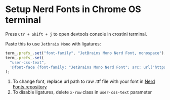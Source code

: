 # Setup Nerd Fonts in Chrome OS terminal

Press `Ctr + Shift + j` to open devtools console in crostini terminal.

Paste this to use `Jetbrais Mono` with ligatures:

```js
term_.prefs_.set("font-family", "JetBrains Mono Nerd Font, monospace");
term_.prefs_.set(
  "user-css-text",
  '@font-face {font-family: "JetBrains Mono Nerd Font"; src: url("https://raw.githubusercontent.com/ryanoasis/nerd-fonts/master/patched-fonts/JetBrainsMono/Ligatures/Regular/JetBrainsMonoNerdFont-Regular.ttf"); font-weight: normal; font-style: normal;} x-row {text-rendering: optimizeLegibility;font-variant-ligatures: normal;}',
);
```

1. To change font, replace url path to raw .ttf file with your font in [Nerd Fonts repository](https://github.com/ryanoasis/nerd-fonts/tree/master)
2. To disable ligatures, delete `x-row` class in `user-css-text` parameter
